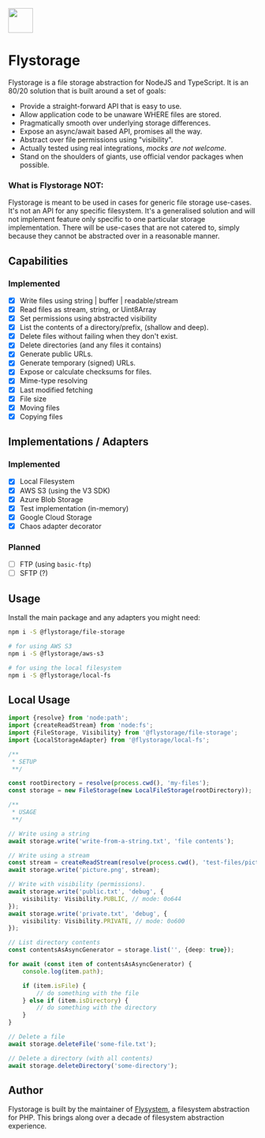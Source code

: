 <img src="https://avatars.githubusercontent.com/u/151840999" width="50px" height="50px" />

# Flystorage
Flystorage is a file storage abstraction for NodeJS and TypeScript. It is an 80/20 solution
that is built around a set of goals:

- Provide a straight-forward API that is easy to use.
- Allow application code to be unaware WHERE files are stored.
- Pragmatically smooth over underlying storage differences.
- Expose an async/await based API, promises all the way.
- Abstract over file permissions using "visibility".
- Actually tested using real integrations, _mocks are not welcome_.
- Stand on the shoulders of giants, use official vendor packages when possible.

### What is Flystorage NOT:
Flystorage is meant to be used in cases for generic file storage use-cases. It's not an API for
any  specific filesystem. It's a generalised solution and will not implement feature only
specific to one particular storage implementation. There will be use-cases that are not catered
to, simply because they cannot be abstracted over in a reasonable manner.

## Capabilities

### Implemented
- [x] Write files using string | buffer | readable/stream
- [x] Read files as stream, string, or Uint8Array
- [x] Set permissions using abstracted visibility
- [x] List the contents of a directory/prefix, (shallow and deep).
- [x] Delete files without failing when they don't exist.
- [x] Delete directories (and any files it contains)
- [x] Generate public URLs.
- [x] Generate temporary (signed) URLs.
- [x] Expose or calculate checksums for files.
- [x] Mime-type resolving
- [x] Last modified fetching
- [x] File size
- [x] Moving files
- [x] Copying files

## Implementations / Adapters

### Implemented
- [x] Local Filesystem
- [x] AWS S3 (using the V3 SDK)
- [x] Azure Blob Storage
- [x] Test implementation (in-memory)
- [x] Google Cloud Storage
- [x] Chaos adapter decorator

### Planned
- [ ] FTP (using `basic-ftp`)
- [ ] SFTP (?)

## Usage
Install the main package and any adapters you might need:

```bash
npm i -S @flystorage/file-storage

# for using AWS S3
npm i -S @flystorage/aws-s3

# for using the local filesystem
npm i -S @flystorage/local-fs
```

## Local Usage
```typescript
import {resolve} from 'node:path';
import {createReadStream} from 'node:fs';
import {FileStorage, Visibility} from '@flystorage/file-storage';
import {LocalStorageAdapter} from '@flystorage/local-fs';

/**
 * SETUP
 **/

const rootDirectory = resolve(process.cwd(), 'my-files');
const storage = new FileStorage(new LocalFileStorage(rootDirectory));

/**
 * USAGE
 **/

// Write using a string
await storage.write('write-from-a-string.txt', 'file contents');

// Write using a stream
const stream = createReadStream(resolve(process.cwd(), 'test-files/picture.png'));
await storage.write('picture.png', stream);

// Write with visibility (permissions).
await storage.write('public.txt', 'debug', {
    visibility: Visibility.PUBLIC, // mode: 0o644
});
await storage.write('private.txt', 'debug', {
    visibility: Visibility.PRIVATE, // mode: 0o600
});

// List directory contents
const contentsAsAsyncGenerator = storage.list('', {deep: true});

for await (const item of contentsAsAsyncGenerator) {
    console.log(item.path);

    if (item.isFile) {
        // do something with the file
    } else if (item.isDirectory) {
        // do something with the directory
    }
}

// Delete a file
await storage.deleteFile('some-file.txt');

// Delete a directory (with all contents)
await storage.deleteDirectory('some-directory');
```

## Author
Flystorage is built by the maintainer of [Flysystem](https://flysystem.thephpleague.com), a
filesystem abstraction for PHP. This brings along over
a decade of filesystem abstraction experience.
